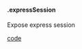 #### .expressSession

Expose express session

<div class="code-header addGitHubLink" data-file="lib/core/initExpressSession.js"> <a href="#" class="loadCode">code</a> </div><pre class=" language-javascript hideCode api"></pre> 
